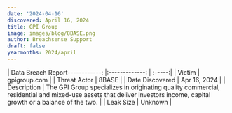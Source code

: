 ```yaml
---
date: '2024-04-16'
discovered: April 16, 2024
title: GPI Group
image: images/blog/8BASE.png
author: Breachsense Support
draft: false
yearmonths: 2024/april
---
```


| Data Breach Report------------:     |:-------------:    | :-----:|
| Victim      | gpigroup.com      | 
| Threat Actor      | 8BASE      | 
| Date Discovered      | Apr 16, 2024      | 
| Description      | The GPI Group specializes in originating quality commercial, residential and mixed-use assets that deliver investors income, capital growth or a balance of the two.      | 
| Leak Size      | Unknown      | 

